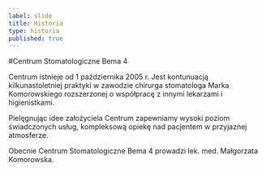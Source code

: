 ```yaml
---
label: slide
title: Historia
type: historia
published: true
---
```


#Centrum Stomatologiczne Bema 4

Centrum istnieje od 1 października 2005 r. Jest kontunuacją kilkunastoletniej praktyki w zawodzie chirurga stomatologa Marka Komorowskiego rozszerzonej o współpracę z innymi lekarzami i higienistkami.

Pielęgnując idee założyciela Centrum zapewniamy wysoki poziom świadczonych usług, kompleksową opiekę nad pacjentem w przyjaznej atmosferze.

Obecnie Centrum Stomatologiczne Bema 4 prowadzi lek. med. Małgorzata Komorowska.